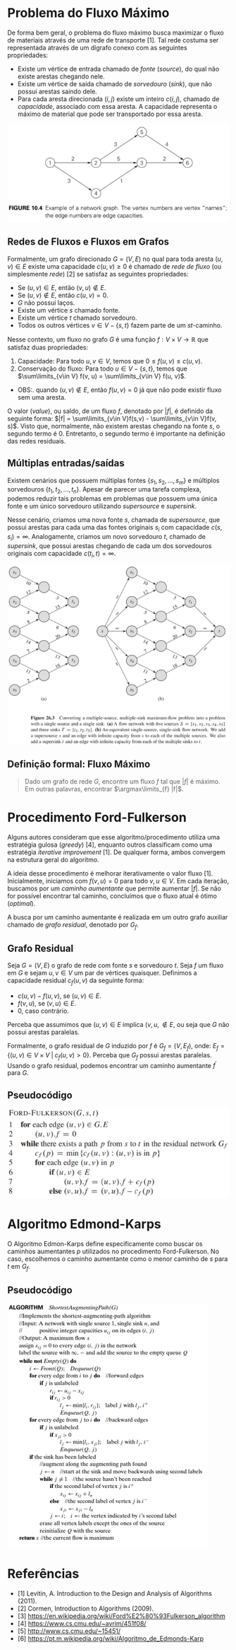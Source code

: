 # Problema do Fluxo Máximo

De forma bem geral, o problema do fluxo máximo busca maximizar o fluxo de materiais através de uma rede de transporte [1]. Tal rede costuma ser representada através de um dígrafo conexo com as seguintes propriedades:

- Existe um vértice de entrada chamado de _fonte_ (_source_), do qual não existe arestas chegando nele.
- Existe um vértice de saída chamado de _sorvedouro_ (_sink_), que não possui arestas saindo dele.
- Para cada aresta direcionada $(i, j)$ existe um inteiro $c(i,j)$, chamado de _capacidade_, associado com essa aresta. A capacidade representa o máximo de material que pode ser transportado por essa aresta.

![Exemplo de um grafo de fluxo](imgs/example-flow-network.png)

## Redes de Fluxos e Fluxos em Grafos

Formalmente, um grafo direcionado $G = (V, E)$ no qual para toda aresta $(u, v) \in E$ existe uma capacidade $c(u, v) \geq 0$ é chamado de _rede de fluxo_ (ou simplesmente _rede_) [2] se satisfaz as seguintes propriedades:

- Se $(u, v) \in E$, então $(v, u) \notin E$.
- Se $(u, v) \notin E$, então $c(u,v) = 0$.
- $G$ não possui laços.
- Existe um vértice $s$ chamado fonte.
- Existe um vértice $t$ chamado sorvedouro.
- Todos os outros vértices $v \in V - \{s, t\}$ fazem parte de um $st$-caminho.

Nesse contexto, um fluxo no grafo $G$ é uma função $f: V \times V \to \mathbb{R}$ que satisfaz duas propriedades:

1. Capacidade: Para todo $u, v \in V$, temos que $0 \leq f(u,v) \leq c(u,v)$.
2. Conservação do fluxo: Para todo $u \in V - \{s, t\}$, temos que $\sum\limits_{v\in V} f(v, u) = \sum\limits_{v\in V} f(u, v)$.
- OBS:. quando $(u, v) \notin E$, então $f(u,v) = 0$ já que não pode existir fluxo sem uma aresta.

O valor (_value_), ou saldo, de um fluxo $f$, denotado por $|f|$, é definido da seguinte forma: $|f| = \sum\limits_{v\in V}f(s,v) - \sum\limits_{v\in V}f(v, s)$. Visto que, normalmente, não existem arestas chegando na fonte $s$, o segundo termo é $0$. Entretanto, o segundo termo é importante na definição das redes residuais.

## Múltiplas entradas/saídas

Existem cenários que possuem múltiplas fontes $\{s_1, s_2, \dots, s_m\}$ e múltiplos sorvedouros $\{t_1, t_2, \dots, t_n\}$. Apesar de parecer uma tarefa complexa, podemos reduzir tais problemas em problemas que possuem uma única fonte e um único sorvedouro utilizando _supersource_ e _supersink_.

Nesse cenário, criamos uma nova fonte $s$, chamada de _supersource_, que possui arestas para cada uma das fontes originais $s_i$ com capacidade $c(s, s_i) = \infty$. Analogamente, criamos um novo sorvedouro $t$, chamado de _supersink_, que possui arestas chegando de cada um dos sorvedouros originais com capacidade $c(t_i, t) = \infty$.

![Exemplo de conversão](imgs/example-multiple-sink-source.png)

## Definição formal: Fluxo Máximo

> Dado um grafo de rede $G$, encontre um fluxo $f$ tal que $|f|$ é máximo. Em outras palavras, encontrar $\argmax\limits_{f} |f|$.

# Procedimento Ford-Fulkerson

Alguns autores consideram que esse algoritmo/procedimento utiliza uma estratégia gulosa (_greedy_) [4], enquanto outros classificam como uma estratégia _iterative improvement_ [1]. De qualquer forma, ambos convergem na estrutura geral do algoritmo.

A ideia desse procedimento é melhorar iterativamente o valor fluxo [1]. Inicialmente, iniciamos com $f(v, u) = 0$ para todo $v, u \in V$. Em cada iteração, buscamos por um _caminho aumentante_ que permite aumentar $|f|$. Se não for possível encontrar tal caminho, concluímos que o fluxo atual é ótimo (_optimal_).

A busca por um caminho aumentante é realizada em um outro grafo auxiliar chamado de _grafo residual_, denotado por $G_f$.

## Grafo Residual

Seja $G = (V, E)$ o grafo de rede com fonte $s$ e sorvedouro $t$. Seja $f$ um fluxo em $G$ e sejam $u, v \in V$ um par de vértices quaisquer. Definimos a capacidade residual $c_f(u,v)$ da seguinte forma:

- $c(u,v) - f(u,v)$, se $(u,v) \in E$.
- $f(v,u)$, se $(v,u) \in E$.
- 0, caso contrário.

Perceba que assumimos que $(u, v) \in E$ implica $(v, u, \notin E$, ou seja que $G$ não possui arestas paralelas.

Formalmente, o grafo residual de $G$ induzido por $f$ é $G_f = (V, E_f)$, onde: $E_f = \{(u,v) \in V \times V\;|\; c_f(u, v) > 0\}$. Perceba que $G_f$ possui arestas paralelas. Usando o grafo residual, podemos encontrar um caminho aumentante $f^{'}$ para $G$.

## Pseudocódigo
![](imgs/ford-fulkerson-pseudocode.png)


# Algoritmo Edmond-Karps

O Algoritmo Edmon-Karps define especificamente como buscar os caminhos aumentantes $p$ utilizados no procedimento Ford-Fulkerson. No caso, escolhemos o caminho aumentante como o menor caminho de $s$ para $t$ em $G_f$.

## Pseudocódigo
![](imgs/edmond-karps-pseudocode.png)

# Referências

- [1] Levitin, A. Introduction to the Design and Analysis of Algorithms (2011).
- [2] Cormen, Introduction to Algorithms (2009).
- [3] https://en.wikipedia.org/wiki/Ford%E2%80%93Fulkerson_algorithm
- [4] https://www.cs.cmu.edu/~avrim/451f08/
- [5] http://www.cs.cmu.edu/~15451/
- [6] https://pt.m.wikipedia.org/wiki/Algoritmo_de_Edmonds-Karp